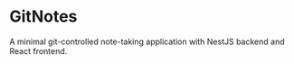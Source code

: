 # GitNotes

A minimal git-controlled note-taking application with NestJS backend and React frontend.
